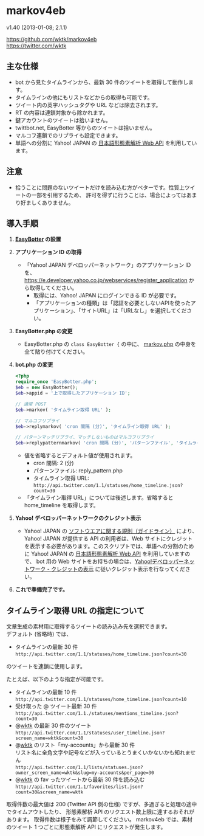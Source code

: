 markov4eb
==========
v1.40 (2013-01-08; 2.1.1)  

https://github.com/wktk/markov4eb  
https://twitter.com/wktk


主な仕様
----------
- bot から見たタイムラインから、最新 30 件のツイートを取得して動作します。
- タイムラインの他にもリストなどからの取得も可能です。
- ツイート内の英字ハッシュタグや URL などは除去されます。
- RT の内容は連鎖対象から除かれます。
- 鍵アカウントのツイートは拾いません。
- twittbot.net, EasyBotter 等からのツイートは拾いません。
- マルコフ連鎖でのリプライも設定できます。
- 単語への分割に Yahoo! JAPAN の [日本語形態素解析 Web API](http://developer.yahoo.co.jp/webapi/jlp/ma/v1/parse.html) を利用しています。


注意
----------
- 拾うことに問題のないツイートだけを読み込む方がベターです。性質上ツイートの一部を引用するため、
  許可を得ずに行うことは、場合によってはあまり好ましくありません。


導入手順
----------
1. __[EasyBotter](http://pha22.net/twitterbot/) の設置__

2. __アプリケーション ID の取得__
    - 「Yahoo! JAPAN デベロッパーネットワーク」のアプリケーション ID を、 <https://e.developer.yahoo.co.jp/webservices/register_application> から取得してください。
        - 取得には、Yahoo! JAPAN にログインできる ID が必要です。
        - 「アプリケーションの種類」は「認証を必要としないAPIを使ったアプリケーション」、「サイトURL」は「URLなし」を選択してください。

3.  __EasyBotter.php の変更__
    - EasyBotter.php の `class EasyBotter {` の中に、 [markov.php](https://raw.github.com/wktk/markov4eb/master/markov.php) の中身を全て貼り付けてください。

4.  __bot.php の変更__
    ```php
    <?php
    require_once 'EasyBotter.php';
    $eb = new EasyBotter();
    $eb->appid = '上で取得したアプリケーション ID';
    
    // 通常 POST
    $eb->markov( 'タイムライン取得 URL' );
    
    // マルコフリプライ
    $eb->replymarkov( 'cron 間隔 (分)', 'タイムライン取得 URL' );
    
    // パターンマッチリプライ、マッチしないものはマルコフリプライ
    $eb->replypatternmarkov( 'cron 間隔 (分)', 'パターンファイル', 'タイムライン取得 URL' );
    ```
    - 値を省略するとデフォルト値が使用されます。
        - cron 間隔: 2 (分)
        - パターンファイル: reply_pattern.php
        - タイムライン取得 URL: `http://api.twitter.com/1.1/statuses/home_timeline.json?count=30`
    - 「タイムライン取得 URL」については後述します。省略すると home_timeline を取得します。

5.  __Yahoo! デベロッパーネットワークのクレジット表示__  
    - Yahoo! JAPAN の [ソフトウエアに関する規則（ガイドライン）](http://docs.yahoo.co.jp/docs/info/terms/chapter1.html#cf5th) により、Yahoo! JAPAN が提供する API の利用者は、Web サイトにクレジットを表示する必要があります。このスクリプトでは、単語への分割のために Yahoo! JAPAN の [日本語形態素解析 Web API](http://developer.yahoo.co.jp/webapi/jlp/ma/v1/parse.html) を利用していますので、 bot 用の Web サイトをお持ちの場合は、[Yahoo!デベロッパーネットワーク - クレジットの表示](http://developer.yahoo.co.jp/attribution/)  に従いクレジット表示を行なってください。

6.  __これで準備完了です。__


タイムライン取得 URL の指定について
----------
文章生成の素材用に取得するツイートの読み込み先を選択できます。  
デフォルト (省略時) では、
  - タイムラインの最新 30 件  
    `http://api.twitter.com/1.1/statuses/home_timeline.json?count=30`

のツイートを連鎖に使用します。  

たとえば、以下のような指定が可能です。
  - タイムラインの最新 10 件  
    `http://api.twitter.com/1.1/statuses/home_timeline.json?count=10`
  - 受け取った @ ツイート最新 30 件  
    `http://api.twitter.com/1.1./statuses/mentions_timeline.json?count=30`
  - @[wktk](https://twitter.com/wktk) の最新 30 件のツイート  
    `http://api.twitter.com/1.1/statuses/user_timeline.json?screen_name=wktk&count=30`
  - @[wktk](https://twitter.com/wktk) のリスト「my-accounts」から最新 30 件  
    リスト名に全角文字や記号などが入っているとうまくいかないかも知れません  
    `http://api.twitter.com/1.1/lists/statuses.json?owner_screen_name=wktk&slug=my-accounts&per_page=30`
  - @[wktk](https://twitter.com/wktk) の fav ったツイートから最新 30 件を読み込む  
    `http://api.twitter.com/1.1/favorites/list.json?count=30&screen_name=wktk`

取得件数の最大値は 200 (Twitter API 側の仕様) ですが、多過ぎると処理の途中でタイムアウトしたり、
形態素解析 API のリクエスト数上限に達するおそれがあります。
取得件数は様子をみて調節してください。
markov4eb では、素材のツイート 1 つごとに形態素解析 API にリクエストが発生します。
